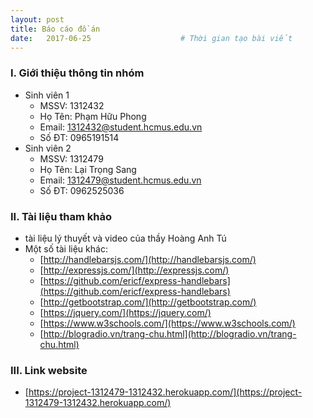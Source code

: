 ```yaml
---
layout: post
title: Báo cáo đồ án
date:   2017-06-25                    # Thời gian tạo bài viết
---
```


### I. Giới thiệu thông tin nhóm
* Sinh viên 1
  * MSSV: 1312432
  * Họ Tên: Phạm Hữu Phong
  * Email: 1312432@student.hcmus.edu.vn
  * Số ĐT: 0965191514
* Sinh viên 2
  * MSSV: 1312479
  * Họ Tên: Lại Trọng Sang
  * Email: 1312479@student.hcmus.edu.vn
  * Số ĐT: 0962525036

### II. Tài liệu tham khảo
- tài liệu lý thuyết và video của thầy Hoàng Anh Tú
- Một số tài liệu khác: 
  - [http://handlebarsjs.com/](http://handlebarsjs.com/)
  - [http://expressjs.com/](http://expressjs.com/)
  - [https://github.com/ericf/express-handlebars](https://github.com/ericf/express-handlebars)
  - [http://getbootstrap.com/](http://getbootstrap.com/)
  - [https://jquery.com/](https://jquery.com/)
  - [https://www.w3schools.com/](https://www.w3schools.com/)
  - [http://blogradio.vn/trang-chu.html](http://blogradio.vn/trang-chu.html)
### III. Link website
- [https://project-1312479-1312432.herokuapp.com/](https://project-1312479-1312432.herokuapp.com/)







